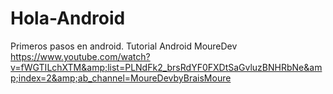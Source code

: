# Hola-Android
Primeros pasos en android.
Tutorial Android MoureDev https://www.youtube.com/watch?v=fWGTILchXTM&amp;list=PLNdFk2_brsRdYF0FXDtSaGvluzBNHRbNe&amp;index=2&amp;ab_channel=MoureDevbyBraisMoure
